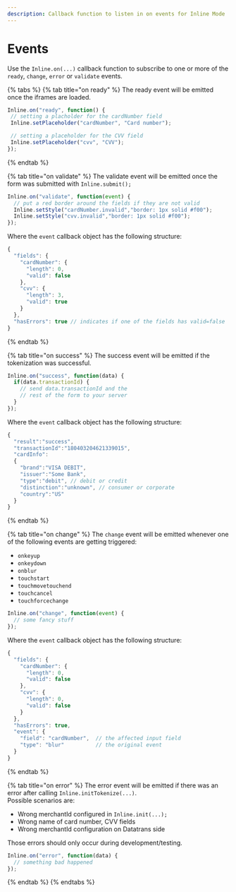 ```yaml
---
description: Callback function to listen in on events for Inline Mode
---
```


# Events

Use the `Inline.on(...)` callback function to subscribe to one or more of the `ready`, `change`, `error` or `validate` events.

{% tabs %}
{% tab title="on ready" %}
The ready event will be emitted once the iframes are loaded.

```javascript
Inline.on("ready", function() { 
 // setting a placholder for the cardNumber field
 Inline.setPlaceholder("cardNumber", "Card number");

 // setting a placeholder for the CVV field
 Inline.setPlaceholder("cvv", "CVV");
});
```
{% endtab %}

{% tab title="on validate" %}
The validate event will be emitted once the form was submitted with `Inline.submit();`

```javascript
Inline.on("validate", function(event) {
  // put a red border around the fields if they are not valid
  Inline.setStyle("cardNumber.invalid","border: 1px solid #f00");
  Inline.setStyle("cvv.invalid","border: 1px solid #f00");
});
```

Where the `event` callback object has the following structure:

```javascript
{
  "fields": {
    "cardNumber": {
      "length": 0,
      "valid": false
    },
    "cvv": {
      "length": 3,
      "valid": true
    }
  },
  "hasErrors": true // indicates if one of the fields has valid=false
}
```
{% endtab %}

{% tab title="on success" %}
The success event will be emitted if the tokenization was successful.

```javascript
Inline.on("success", function(data) {
  if(data.transactionId) {
    // send data.transactionId and the
    // rest of the form to your server
  }
});
```

Where the `event` callback object has the following structure:

```javascript
{
  "result":"success",
  "transactionId":"180403204621339015",
  "cardInfo":
  {
    "brand":"VISA DEBIT",
    "issuer":"Some Bank",
    "type":"debit", // debit or credit
    "distinction":"unknown", // consumer or corporate
    "country":"US"
  }
}
```
{% endtab %}

{% tab title="on change" %}
The `change` event will be emitted whenever one of the following events are getting triggered:

* `onkeyup`
* `onkeydown`
* `onblur`
* `touchstart`
* `touchmovetouchend`
* `touchcancel`
* `touchforcechange`

```javascript
Inline.on("change", function(event) {
  // some fancy stuff
});
```

Where the `event` callback object has the following structure:

```javascript
{
  "fields": {
    "cardNumber": {
      "length": 0,
      "valid": false
    },
    "cvv": {
      "length": 0,
      "valid": false
    }
  },
  "hasErrors": true,
  "event": {
    "field": "cardNumber",  // the affected input field
    "type": "blur"          // the original event
  }
}
```
{% endtab %}

{% tab title="on error" %}
The error event will be emitted if there was an error after calling `Inline.initTokenize(...)`.  
Possible scenarios are:

* Wrong merchantId configured in `Inline.init(...);`
* Wrong name of card number, CVV fields
* Wrong merchantId configuration on Datatrans side

Those errors should only occur during development/testing.

```javascript
Inline.on("error", function(data) {
  // something bad happened
});
```
{% endtab %}
{% endtabs %}



